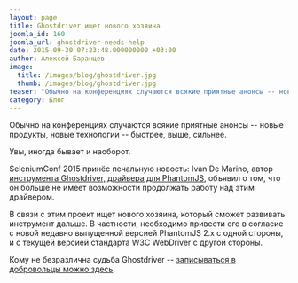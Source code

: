 ```yaml
---
layout: page
title: Ghostdriver ищет нового хозяина
joomla_id: 160
joomla_url: ghostdriver-needs-help
date: 2015-09-30 07:23:48.000000000 +03:00
author: Алексей Баранцев
image:
  title: /images/blog/ghostdriver.jpg
  thumb: /images/blog/ghostdriver.jpg
teaser: "Обычно на конференциях случаются всякие приятные анонсы -- новые продукты, новые технологии -- быстрее, выше, сильнее. Увы, иногда бывает и наоборот. SeleniumConf 2015 принёс печальную новость: Ivan De Marino объявил о том, что он больше не имеет возможности продолжать работу над Ghostdriver, драйвером для PhantomJS."
category: Блог
---
```

<p>Обычно на конференциях случаются всякие приятные анонсы -- новые продукты, новые технологии -- быстрее, выше, сильнее.</p>
<p>Увы, иногда бывает и наоборот.</p>
<p>SeleniumConf 2015 принёс печальную новость: Ivan De Marino, автор <a href="https://github.com/detro/ghostdriver">инструмента Ghostdriver, драйвера для PhantomJS</a>, объявил о том, что он больше не имеет возможности продолжать работу над этим драйвером.</p>
<p><span>В связи с этим проект ищет нового хозяина, который сможет развивать инструмент дальше. В частности, необходимо привести его в согласие с новой недавно выпущенной версией PhantomJS 2.x с одной стороны, и с текущей версией стандарта W3C WebDriver с другой стороны.</span></p>
<p>Кому не безразлична судьба Ghostdriver -- <a href="https://github.com/detro/ghostdriver">записываться в добровольцы можно здесь</a>.</p>
